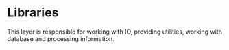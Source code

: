 # Libraries

This layer is responsible for working with IO, providing utilities, working with database and processing information.